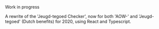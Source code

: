 Work in progress

A rewrite of the 'Jeugd-tegoed Checker', now for both 'AOW-' and 'Jeugd-tegoed' (Dutch benefits) for 2020, using React and Typescript.
